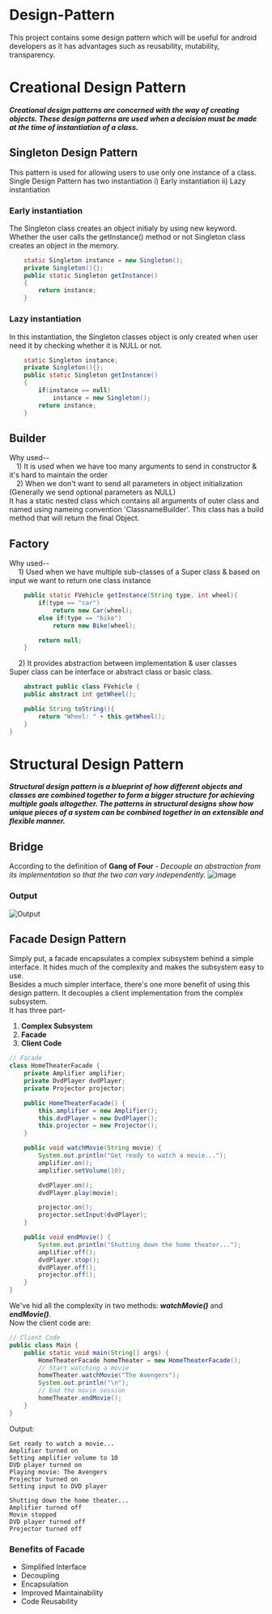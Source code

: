 # Design-Pattern
This project contains some design pattern which will be useful for android developers as it has advantages such as reusability, mutability, transparency.
# Creational Design Pattern
**_Creational design patterns are concerned with the way of creating objects. These design patterns are used when a decision must be made at the time of instantiation of a class._**
## Singleton Design Pattern
This pattern is used for allowing users to use only one instance of a class.
Single Design Pattern has two instantiation i) Early instantiation ii) Lazy instantiation

###  Early instantiation
The Singleton class creates an object initialy by using new keyword. Whether the user calls the getInstance() method or not Singleton class creates an object in the memory.
```java
    static Singleton instance = new Singleton();
    private Singleton(){};
    public static Singleton getInstance()
    {
        return instance;
    }
```
### Lazy instantiation
In this instantiation, the Singleton classes object is only created when user need it by checking whether it is NULL or not.
```java
    static Singleton instance;
    private Singleton(){};
    public static Singleton getInstance()
    {
        if(instance == null)
            instance = new Singleton();
        return instance;
    }
```
##  Builder
Why used--  </br>
&emsp;1) It is used when we have too many arguments to send in constructor & it's hard to maintain the order
</br>&emsp;2) When we don't want to send all parameters in object initialization (Generally we send optional parameters as NULL)
</br>It has a static nested class which contains all arguments of outer class and named using nameing convention 'ClassnameBuilder'. This class has a build method that will return the final Object.

## Factory
Why used-- </br>
&emsp; 1) Used when we have multiple sub-classes of a Super class & based on input we want to return one class instance
```java
    public static FVehicle getInstance(String type, int wheel){
        if(type == "car")
            return new Car(wheel);
        else if(type == "bike")
            return new Bike(wheel);

        return null;
    }
```
&emsp; 2) It provides abstraction between implementation & user classes</br>Super class can be interface or abstract class or basic class.
```java
    abstract public class FVehicle {
    public abstract int getWheel();

    public String toString(){
        return "Wheel: " + this.getWheel();
    }
}
```
# Structural Design Pattern
**_Structural design pattern is a blueprint of how different objects and classes are combined together to form a bigger structure for achieving multiple goals altogether. The patterns in structural designs show how unique pieces of a system can be combined together in an extensible and flexible manner._**
## Bridge
According to the definition of **Gang of Four** - _Decouple an abstraction from its implementation so that the two can vary independently._
![image](https://user-images.githubusercontent.com/78687005/198269742-45fc2927-3efc-4c2f-8df1-5f2b6da75bc4.png)
### Output
![Output](https://user-images.githubusercontent.com/78687005/198846146-3741751d-a0e4-4edf-b757-7188344b5c21.JPG)
## Facade Design Pattern
Simply put, a facade encapsulates a complex subsystem behind a simple interface. It hides much of the complexity and makes the subsystem easy to use.</br>
Besides a much simpler interface, there's one more benefit of using this design pattern. It decouples a client implementation from the complex subsystem.
</br>It has three part-
1) **Complex Subsystem**
2) **Facade**
3) **Client Code**
```java
// Facade
class HomeTheaterFacade {
    private Amplifier amplifier;
    private DvdPlayer dvdPlayer;
    private Projector projector;

    public HomeTheaterFacade() {
        this.amplifier = new Amplifier();
        this.dvdPlayer = new DvdPlayer();
        this.projector = new Projector();
    }

    public void watchMovie(String movie) {
        System.out.println("Get ready to watch a movie...");
        amplifier.on();
        amplifier.setVolume(10);

        dvdPlayer.on();
        dvdPlayer.play(movie);

        projector.on();
        projector.setInput(dvdPlayer);
    }

    public void endMovie() {
        System.out.println("Shutting down the home theater...");
        amplifier.off();
        dvdPlayer.stop();
        dvdPlayer.off();
        projector.off();
    }
}
```
We've hid all the complexity in two methods: ***watchMovie()*** and ***endMovie()***.</br>
Now the client code are:
```java
// Client Code
public class Main {
    public static void main(String[] args) {
        HomeTheaterFacade homeTheater = new HomeTheaterFacade();
        // Start watching a movie
        homeTheater.watchMovie("The Avengers");
        System.out.println("\n");
        // End the movie session
        homeTheater.endMovie();
    }
}
```
Output:
```
Get ready to watch a movie...
Amplifier turned on
Setting amplifier volume to 10
DVD player turned on
Playing movie: The Avengers
Projector turned on
Setting input to DVD player

Shutting down the home theater...
Amplifier turned off
Movie stopped
DVD player turned off
Projector turned off
```
### Benefits of Facade 
- Simplified Interface
- Decoupling
- Encapsulation
- Improved Maintainability
- Code Reusability
